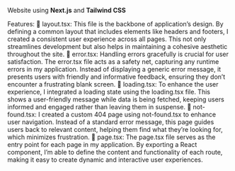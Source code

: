 Website using **Next.js** and **Tailwind CSS**

Features:
🔹 layout.tsx: This file is the backbone of application’s design. By defining a common layout that includes elements like headers and footers, I created a consistent user experience across all pages. This not only streamlines development but also helps in maintaining a cohesive aesthetic throughout the site.
🔹 error.tsx: Handling errors gracefully is crucial for user satisfaction. The error.tsx file acts as a safety net, capturing any runtime errors in my application. Instead of displaying a generic error message, it presents users with friendly and informative feedback, ensuring they don’t encounter a frustrating blank screen.
🔹 loading.tsx: To enhance the user experience, I integrated a loading state using the loading.tsx file. This shows a user-friendly message while data is being fetched, keeping users informed and engaged rather than leaving them in suspense.
🔹 not-found.tsx: I created a custom 404 page using not-found.tsx to enhance user navigation. Instead of a standard error message, this page guides users back to relevant content, helping them find what they’re looking for, which minimizes frustration.
🔹 page.tsx: The page.tsx file serves as the entry point for each page in my application. By exporting a React component, I’m able to define the content and functionality of each route, making it easy to create dynamic and interactive user experiences.
